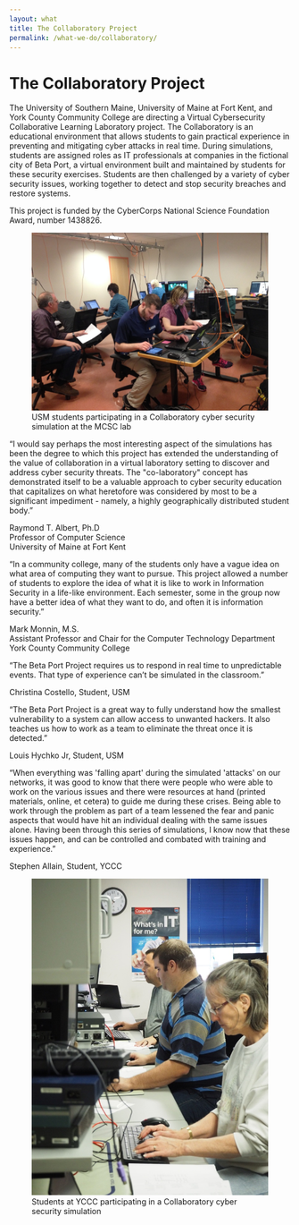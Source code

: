 ```yaml
---
layout: what
title: The Collaboratory Project
permalink: /what-we-do/collaboratory/
---
```


<h1>The Collaboratory Project</h1>

<p>The University of Southern Maine, University of Maine at Fort Kent, and York County Community College are directing a Virtual Cybersecurity Collaborative Learning Laboratory project. The Collaboratory is an educational environment that allows students to gain practical experience in preventing and mitigating cyber attacks in real time. During simulations, students are assigned roles as IT professionals at companies in the fictional city of Beta Port, a virtual environment built and maintained by students for these security exercises. Students are then challenged by a variety of cyber security issues, working together to detect and stop security breaches and restore systems.</p>

<p>This project is funded by the CyberCorps National Science Foundation Award, number 1438826.</p>

<figure>
<img src="/img/BPP_at_MCSC (1)_web.jpg" alt="Students at MCSC" width="500"><figcaption>USM students participating in a Collaboratory cyber security simulation at the MCSC lab</figcaption>
</figure>

<p class="italic">“I would say perhaps the most interesting aspect of the simulations has been the degree to which this project has extended the understanding of the value of collaboration in a virtual laboratory setting to discover and address cyber security threats.  The "co-laboratory" concept has demonstrated itself to be a valuable approach to cyber security education that capitalizes on what heretofore was considered by most to be a significant impediment - namely, a highly geographically distributed student body.”</p>

<p class="padding-bottom">Raymond T. Albert, Ph.D<br>
Professor of Computer Science<br>
University of Maine at Fort Kent<br></p>


<p class="italic">“In a community college, many of the students only have a vague idea on what area of computing they want to pursue. This project allowed a number of students to explore the idea of what it is like to work in Information Security in a life-like environment. Each semester, some in the group now have a better idea of what they want to do, and often it is information security.”</p>

<p class="padding-bottom">Mark Monnin, M.S.<br>
Assistant Professor and Chair for the Computer Technology Department<br>
York County Community College<br></p>


<p class="italic">“The Beta Port Project requires us to respond in real time to unpredictable events. That type of experience can’t be simulated in the classroom.”</p>

<p class="padding-bottom">Christina Costello, Student, USM</p>


<p class="italic">“The Beta Port Project is a great way to fully understand how the smallest vulnerability to a system can allow access to unwanted hackers.  It also teaches us how to work as a team to eliminate the threat once it is detected.”</p>

<p class="padding-bottom">Louis Hychko Jr, Student, USM</p>


<p class="italic">“When everything was 'falling apart' during the simulated 'attacks' on our networks, it was good to know that there were people who were able to work on the various issues and there were resources at hand (printed materials, online, et cetera) to guide me during these crises.  Being able to work through the problem as part of a team lessened the fear and panic aspects that would have hit an individual dealing with the same issues alone.  Having been through this series of simulations, I know now that these issues happen, and can be controlled and combated with training and experience.”</p>

<p class="padding-bottom">Stephen Allain, Student, YCCC</p>

<figure>
<img src="/img/BPP_at_YCCC (1)_web.jpg" alt="Students at YCCC" width="500"><figcaption>Students at YCCC participating in a Collaboratory cyber security simulation</figcaption>
</figure>
